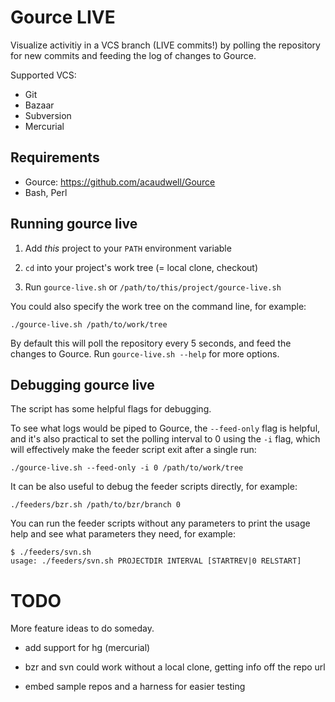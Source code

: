 Gource LIVE
===========
Visualize activitiy in a VCS branch (LIVE commits!) by polling
the repository for new commits and feeding the log
of changes to Gource.

Supported VCS:

* Git
* Bazaar
* Subversion
* Mercurial


Requirements
------------
* Gource: https://github.com/acaudwell/Gource
* Bash, Perl


Running gource live
-------------------
1. Add *this* project to your `PATH` environment variable

2. `cd` into your project's work tree (= local clone, checkout)

3. Run `gource-live.sh` or `/path/to/this/project/gource-live.sh`

You could also specify the work tree on the command line, for example:

    ./gource-live.sh /path/to/work/tree

By default this will poll the repository every 5 seconds,
and feed the changes to Gource. Run `gource-live.sh --help`
for more options.


Debugging gource live
---------------------
The script has some helpful flags for debugging.

To see what logs would be piped to Gource,
the `--feed-only` flag is helpful, and it's also practical to set
the polling interval to 0 using the `-i` flag, which will effectively
make the feeder script exit after a single run:

    ./gource-live.sh --feed-only -i 0 /path/to/work/tree

It can be also useful to debug the feeder scripts directly,
for example:

    ./feeders/bzr.sh /path/to/bzr/branch 0

You can run the feeder scripts without any parameters to print
the usage help and see what parameters they need, for example:

    $ ./feeders/svn.sh 
    usage: ./feeders/svn.sh PROJECTDIR INTERVAL [STARTREV|0 RELSTART]


TODO
====
More feature ideas to do someday.

- add support for hg (mercurial)

- bzr and svn could work without a local clone, getting info off the repo url

- embed sample repos and a harness for easier testing
